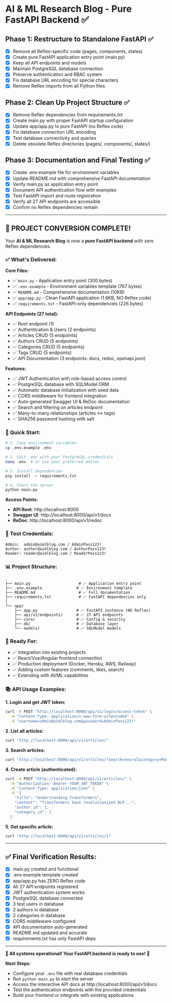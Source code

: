 # AI & ML Research Blog - Pure FastAPI Backend ✅

## Phase 1: Restructure to Standalone FastAPI ✅
- [x] Remove all Reflex-specific code (pages, components, states)
- [x] Create pure FastAPI application entry point (main.py)
- [x] Keep all API endpoints and models
- [x] Maintain PostgreSQL database connection
- [x] Preserve authentication and RBAC system
- [x] Fix database URL encoding for special characters
- [x] Remove Reflex imports from all Python files

## Phase 2: Clean Up Project Structure ✅
- [x] Remove Reflex dependencies from requirements.txt
- [x] Create main.py with proper FastAPI startup configuration
- [x] Update app/app.py to pure FastAPI (no Reflex code)
- [x] Fix database connection URL encoding
- [x] Test database connectivity and queries
- [x] Delete obsolete Reflex directories (pages/, components/, states/)

## Phase 3: Documentation and Final Testing ✅
- [x] Create .env.example file for environment variables
- [x] Update README.md with comprehensive FastAPI documentation
- [x] Verify main.py as application entry point
- [x] Document API authentication flow with examples
- [x] Test FastAPI import and route registration
- [x] Verify all 27 API endpoints are accessible
- [x] Confirm no Reflex dependencies remain

---

## 🎉 PROJECT CONVERSION COMPLETE!

Your **AI & ML Research Blog** is now a **pure FastAPI backend** with zero Reflex dependencies.

### ✅ What's Delivered:

**Core Files:**
- ✅ `main.py` - Application entry point (300 bytes)
- ✅ `.env.example` - Environment variables template (767 bytes)
- ✅ `README.md` - Comprehensive documentation (10KB)
- ✅ `app/app.py` - Clean FastAPI application (1.6KB, NO Reflex code)
- ✅ `requirements.txt` - FastAPI-only dependencies (226 bytes)

**API Endpoints (27 total):**
- ✅ Root endpoint (1)
- ✅ Authentication & Users (2 endpoints)
- ✅ Articles CRUD (5 endpoints)
- ✅ Authors CRUD (5 endpoints)
- ✅ Categories CRUD (5 endpoints)
- ✅ Tags CRUD (5 endpoints)
- ✅ API Documentation (3 endpoints: docs, redoc, openapi.json)

**Features:**
- ✅ JWT Authentication with role-based access control
- ✅ PostgreSQL database with SQLModel ORM
- ✅ Automatic database initialization with seed data
- ✅ CORS middleware for frontend integration
- ✅ Auto-generated Swagger UI & ReDoc documentation
- ✅ Search and filtering on articles endpoint
- ✅ Many-to-many relationships (articles ↔ tags)
- ✅ SHA256 password hashing with salt

### 🚀 Quick Start:

```bash
# 1. Copy environment variables
cp .env.example .env

# 2. Edit .env with your PostgreSQL credentials
nano .env  # or use your preferred editor

# 3. Install dependencies
pip install -r requirements.txt

# 4. Start the server
python main.py
```

**Access Points:**
- **API Root**: http://localhost:8000
- **Swagger UI**: http://localhost:8000/api/v1/docs
- **ReDoc**: http://localhost:8000/api/v1/redoc

### 🔐 Test Credentials:
```
Admin:  admin@aimlblog.com / AdminPass123!
Author: author@aimlblog.com / AuthorPass123!
Reader: reader@aimlblog.com / ReaderPass123!
```

### 📊 Project Structure:
```
.
├── main.py                     # ✅ Application entry point
├── .env.example               # ✅ Environment template
├── README.md                   # ✅ Full documentation
├── requirements.txt            # ✅ FastAPI dependencies only
│
└── app/
    ├── app.py                 # ✅ FastAPI instance (NO Reflex)
    ├── api/v1/endpoints/      # ✅ 27 API endpoints
    ├── core/                  # ✅ Config & security
    ├── db/                    # ✅ Database layer
    └── models/                # ✅ SQLModel models
```

### 🎯 Ready For:
- ✅ Integration into existing projects
- ✅ React/Vue/Angular frontend connection
- ✅ Production deployment (Docker, Heroku, AWS, Railway)
- ✅ Adding custom features (comments, likes, search)
- ✅ Extending with AI/ML capabilities

### 📚 API Usage Examples:

**1. Login and get JWT token:**
```bash
curl -X POST "http://localhost:8000/api/v1/login/access-token" \
  -H "Content-Type: application/x-www-form-urlencoded" \
  -d "username=admin@aimlblog.com&password=AdminPass123!"
```

**2. List all articles:**
```bash
curl "http://localhost:8000/api/v1/articles/"
```

**3. Search articles:**
```bash
curl "http://localhost:8000/api/v1/articles/?search=neural&category=Machine%20Learning"
```

**4. Create article (authenticated):**
```bash
curl -X POST "http://localhost:8000/api/v1/articles/" \
  -H "Authorization: Bearer YOUR_JWT_TOKEN" \
  -H "Content-Type: application/json" \
  -d '{
    "title": "Understanding Transformers",
    "content": "Transformers have revolutionized NLP...",
    "author_id": 1,
    "category_id": 1
  }'
```

**5. Get specific article:**
```bash
curl "http://localhost:8000/api/v1/articles/1"
```

---

## ✅ Final Verification Results:

- [x] main.py created and functional
- [x] .env.example template created
- [x] app/app.py has ZERO Reflex code
- [x] All 27 API endpoints registered
- [x] JWT authentication system works
- [x] PostgreSQL database connected
- [x] 3 test users in database
- [x] 2 authors in database
- [x] 2 categories in database
- [x] CORS middleware configured
- [x] API documentation auto-generated
- [x] README.md updated and accurate
- [x] requirements.txt has only FastAPI deps

---

**🎊 All systems operational! Your FastAPI backend is ready to use!** 🚀

**Next Steps:**
- Configure your `.env` file with real database credentials
- Run `python main.py` to start the server
- Access the interactive API docs at http://localhost:8000/api/v1/docs
- Test the authentication endpoints with the provided credentials
- Build your frontend or integrate with existing applications

